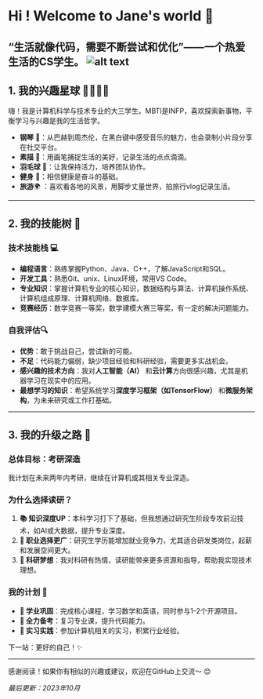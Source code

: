 # Hi ! Welcome to Jane's world 🚀

“生活就像代码，需要不断尝试和优化”——一个热爱生活的CS学生。
![alt text](MEITU_20250824_201611691-1.jpg)
---

## 1. 我的兴趣星球 🎨🎹🏸💪

嗨！我是计算机科学与技术专业的大三学生。MBTI是INFP，喜欢探索新事物，平衡学习与兴趣是我的生活哲学。

- **钢琴** 🎹：从巴赫到周杰伦，在黑白键中感受音乐的魅力，也会录制小片段分享在社交平台。
- **素描** 🎨：用画笔捕捉生活的美好，记录生活的点点滴滴。
- **羽毛球** 🏸：让我保持活力，培养团队协作。
- **健身** 💪：相信健康是奋斗的基础。
- **旅游**🌍 ：喜欢看各地的风景，用脚步丈量世界，拍旅行vlog记录生活。
---

## 2. 我的技能树 🌳

### 技术技能栈 💻
- **编程语言**：熟练掌握Python、Java、C++，了解JavaScript和SQL。
- **开发工具**：熟悉Git、unix、Linux环境，常用VS Code。
- **专业知识**：掌握计算机专业的核心知识，数据结构与算法、计算机操作系统、计算机组成原理、计算机网络、数据库。
- **竞赛经历**：数学竞赛一等奖，数学建模大赛三等奖，有一定的解决问题能力。

### 自我评估🔍 
- **优势**：敢于挑战自己，尝试新的可能。
- **不足**：代码能力偏弱，缺少项目经验和科研经验，需要更多实战机会。
- **感兴趣的技术方向**：我对**人工智能（AI）** 和**云计算**方向很感兴趣，尤其是机器学习在现实中的应用。
- **最想学习的知识**：希望系统学习**深度学习框架（如TensorFlow）** 和**微服务架构**，为未来研究或工作打基础。

---

## 3. 我的升级之路 🚀

### 总体目标：考研深造
我计划在未来两年内考研，继续在计算机或其相关专业深造。

### 为什么选择读研？
1. **📚 知识深度UP**：本科学习打下了基础，但我想通过研究生阶段专攻前沿技术，如AI或大数据，提升专业深度。
2. **💼 职业选择更广**：研究生学历能增加就业竞争力，尤其适合研发类岗位，起薪和发展空间更大。
3. **🔬 科研梦想**：我对科研有热情，读研能带来更多资源和指导，帮助我实现技术理想。

### 我的计划 📅
- **📖 学业巩固**：完成核心课程，学习数学和英语，同时参与1-2个开源项目。
- **🏃 全力备考**：复习专业课，提升代码能力。
- **👔 实习实践**：参加计算机相关的实习，积累行业经验。

下一站：更好的自己！✨

---

感谢阅读！如果你有相似的兴趣或建议，欢迎在GitHub上交流～ 😊

*最后更新：2023年10月*
